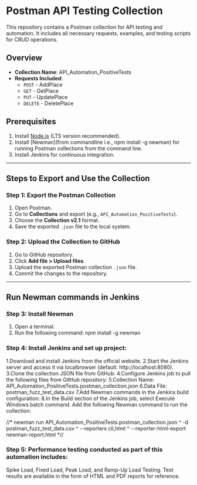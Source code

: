 # Postman API Testing Collection

This repository contains a Postman collection for API testing and automation. It includes all necessary requests, examples, and testing scripts for CRUD operations.

## Overview
- **Collection Name**: API_Automation_PositiveTests
- **Requests Included**:
  - `POST` - AddPlace
  - `GET` - GetPlace
  - `PUT` - UpdatePlace
  - `DELETE` - DeletePlace

## Prerequisites
1. Install [Node.js](https://nodejs.org/) (LTS version recommended).
2. Install [Newman](from commandline i.e., npm install -g newman) for running Postman collections from the command line.
3. Install Jenkins for continuous integration.

---

## Steps to Export and Use the Collection

### Step 1: Export the Postman Collection
1. Open Postman.
2. Go to **Collections** and export (e.g., `API_Automation_PositiveTests`).
3. Choose the **Collection v2.1** format.
4. Save the exported `.json` file to the local system.

### Step 2: Upload the Collection to GitHub
1. Go to  GitHub repository.
2. Click **Add file > Upload files**.
3. Upload the exported Postman collection `.json` file.
4. Commit the changes to the repository.

---

## Run Newman commands in Jenkins

### Step 3: Install Newman
1. Open a terminal.
2. Run the following command:
   npm install -g newman
   
### Step 4: Install Jenkins and set up project:

1.Download and install Jenkins from the official website.
2.Start the Jenkins server and access it via localbrowser (default: http://localhost:8080).
3.Clone the collection JSON file from GitHub:
4.Configure Jenkins job to pull the following files from  GitHub repository:
5.Collection Name: API_Automation_PositiveTests.postman_collection.json
6.Data File: postman_fuzz_test_data.csv
7.Add Newman commands in the Jenkins build configuration:
8.In the Build section of the Jenkins job, select Execute Windows batch command.
Add the following Newman command to run the collection:

//*  newman run API_Automation_PositiveTests.postman_collection.json ^
    -d postman_fuzz_test_data.csv ^
    --reporters cli,html ^
    --reporter-html-export newman-report.html *//
    
### Step 5: Performance testing conducted as part of this automation includes:

Spike Load, Fixed Load, Peak Load, and Ramp-Up Load Testing.
Test results are available in the form of HTML and PDF reports for reference.

   

